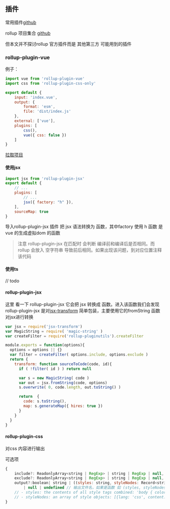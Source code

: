 ## 插件

常用插件[github](https://github.com/rollup/plugins)

rollup 项目集合 [github](https://github.com/rollup/awesome)

但本文并不探讨rollup 官方插件而是 其他第三方 可能用到的插件

### rollup-plugin-vue

例子：

```js
import vue from 'rollup-plugin-vue'
import css from 'rollup-plugin-css-only'

export default {
    input: 'index.vue',
    output: {
        format: 'esm',
        file: 'dist/index.js'
    },
    external: ['vue'],
    plugins: [
        css(),
        vue({ css: false })
    ]
}
```

[拉取项目](command:abliger.rollup_course.pullProjectVue)

#### 使用jsx

```js
import jsx from 'rollup-plugin-jsx'
export default {
    // ...
    plugins: [
        // ...
        jsx({ factory: "h" }),
    ],
    sourceMap: true
}
```

导入rollup-plugin-jsx 插件 把 jsx 语法转换为 函数，其中factory 使用 h 函数 是 vue 的生成虚拟dom 的函数

> 注意 rollup-plugin-jsx 在匹配时 会判断 编译前和编译后是否相同。而 rollup 会放入 空字符串 导致前后相同。如果出现该问题，到对应位置注释该代码

#### 使用ts

// todo

#### rollup-plugin-jsx

这里 看一下 rollup-plugin-jsx
它会把 jsx 转换成 函数。进入该函数我们会发现rollup-plugin-jsx 是对[jsx-transform](https://github.com/alexmingoia/jsx-transform) 简单包装，主要使用它的fromString 函数 对jsx进行转换

```js
var jsx = require('jsx-transform')
var MagicString = require( 'magic-string' )
var createFilter = require('rollup-pluginutils').createFilter

module.exports = function(options){
  options = options || {}
  var filter = createFilter( options.include, options.exclude )
  return {
    transform: function sourceToCode(code, id){
      if ( !filter( id ) ) return null

      var s = new MagicString( code )
      var out = jsx.fromString(code, options)
      s.overwrite( 0, code.length, out.toString() )

      return  {
        code: s.toString(),
        map: s.generateMap({ hires: true })
      }
    }
  }
}
```

#### rollup-plugin-css

对css 内容进行输出

可选项

```js
{
    include?: ReadonlyArray<string | RegExp> | string | RegExp | null, // 包含路径
    exclude?: ReadonlyArray<string | RegExp> | string | RegExp | null, // 排除路径
    output?:boolean| string | ((styles: string, styleNodes: Record<string, string>, bundle: OutputBundle) => void)
        | null | undefined // 输出文件名，如果是函数 如 (styles, styleNodes) => {writeFileSync('bundle.css', styles)}
    // - styles: the contents of all style tags combined: 'body { color: green }'
    // - styleNodes: an array of style objects: [{lang: 'css', content: 'body { color: green }'}]
}
```